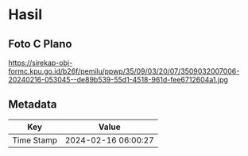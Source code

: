 # Hasil

## Foto C Plano

https://sirekap-obj-formc.kpu.go.id/b26f/pemilu/ppwp/35/09/03/20/07/3509032007006-20240216-053045--de89b539-55d1-4518-961d-fee6712604a1.jpg


## Metadata

| Key        | Value               |
| ---------- | ------------------- |
| Time Stamp | 2024-02-16 06:00:27 |



